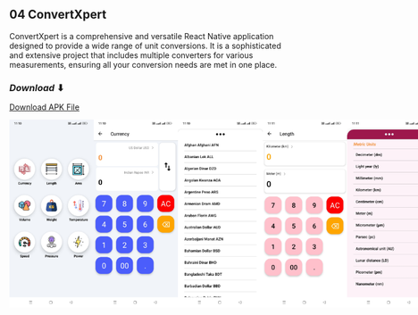## 04 ConvertXpert
ConvertXpert is a comprehensive and versatile React Native application designed to provide a wide range of unit conversions. 
It is a sophisticated and extensive project that includes multiple converters for various measurements, 
ensuring all your conversion needs are met in one place.

### _Download_ ⬇
[Download APK File](https://github.com/navedfakru/React-Native-Projects/blob/main/assets_file/ConvertXpert.apk)

<div style="display: flex; flex-direction: 'row';">
<img src="./assets_file/ConvertXpert1.jpg" width=30%>
<img src="./assets_file/ConvertXpert2.jpg" width=30%>
<img src="./assets_file/ConvertXpert3.jpg" width=30%>
<img src="./assets_file/ConvertXpert4.jpg" width=30%>
<img src="./assets_file/ConvertXpert5.jpg" width=30%>
<img src="./assets_file/ConvertXpert6.jpg" width=30%>
<img src="./assets_file/ConvertXpert7.jpg" width=30%>
<img src="./assets_file/ConvertXpert8.jpg" width=30%>
<img src="./assets_file/ConvertXpert9.jpg" width=30%>
</div>
